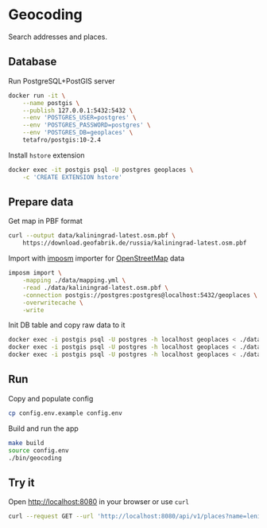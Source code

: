 # Geocoding

Search addresses and places.

## Database

Run PostgreSQL+PostGIS server
```sh
docker run -it \
    --name postgis \
    --publish 127.0.0.1:5432:5432 \
    --env 'POSTGRES_USER=postgres' \
    --env 'POSTGRES_PASSWORD=postgres' \
    --env 'POSTGRES_DB=geoplaces' \
    tetafro/postgis:10-2.4
```

Install `hstore` extension
```sh
docker exec -it postgis psql -U postgres geoplaces \
    -c 'CREATE EXTENSION hstore'
```

## Prepare data

Get map in PBF format
```sh
curl --output data/kaliningrad-latest.osm.pbf \
    https://download.geofabrik.de/russia/kaliningrad-latest.osm.pbf
```

Import with [imposm](https://github.com/omniscale/imposm3) importer for
[OpenStreetMap](https://www.openstreetmap.org/) data
```sh
imposm import \
    -mapping ./data/mapping.yml \
    -read ./data/kaliningrad-latest.osm.pbf \
    -connection postgis://postgres:postgres@localhost:5432/geoplaces \
    -overwritecache \
    -write
```

Init DB table and copy raw data to it
```sh
docker exec -i postgis psql -U postgres -h localhost geoplaces < ./data/init.sql
docker exec -i postgis psql -U postgres -h localhost geoplaces < ./data/copy.sql
docker exec -i postgis psql -U postgres -h localhost geoplaces < ./data/clean.sql
```

## Run

Copy and populate config
```sh
cp config.env.example config.env
```

Build and run the app
```sh
make build
source config.env
./bin/geocoding
```

## Try it

Open [http://localhost:8080](http://localhost:8080) in your browser or use `curl`
```sh
curl --request GET --url 'http://localhost:8080/api/v1/places?name=lenina%20street'
```
